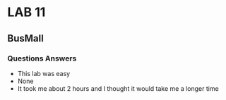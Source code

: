 # LAB 11

## BusMall

### Questions Answers

- This lab was easy
- None
- It took me about 2 hours and I thought it would take me a longer time
